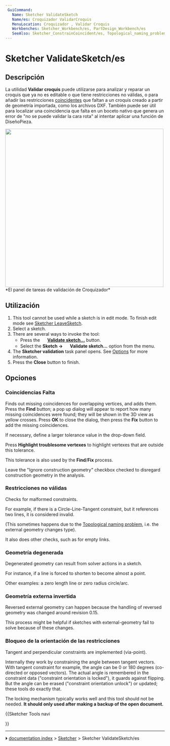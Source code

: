 ```yaml
---
 GuiCommand:
   Name: Sketcher ValidateSketch
   Name/es: Croquizador ValidarCroquis
   MenuLocation: Croquizador , Validar Croquis
   Workbenches: Sketcher_Workbench/es, PartDesign_Workbench/es
   SeeAlso: Sketcher_ConstrainCoincident/es, Topological_naming_problem/es
---
```


# Sketcher ValidateSketch/es


</div>



## Descripción


<div class="mw-translate-fuzzy">

La utilidad **Validar croquis** puede utilizarse para analizar y reparar un croquis que ya no es editable o que tiene restricciones no válidas, o para añadir las restricciones [coincidentes](Sketcher_ConstrainCoincident/es.md) que faltan a un croquis creado a partir de geometría importada, como los archivos DXF. También puede ser útil para localizar una coincidencia que falta en un boceto nativo que genera un error de \"no se puede validar la cara rota\" al intentar aplicar una función de DiseñoPieza.


</div>

<img alt="" src=images/Sketcher_ValidateSketch_taskpanel.png  style="width:" height="500px;"> 
*El panel de tareas de validación de Croquizador*



## Utilización

1.  This tool cannot be used while a sketch is in edit mode. To finish edit mode see [Sketcher LeaveSketch](Sketcher_LeaveSketch.md).
2.  Select a sketch.
3.  There are several ways to invoke the tool:
    -   Press the **<img src="images/Sketcher_ValidateSketch.svg" width=16px> [Validate sketch...](Sketcher_ValidateSketch.md)** button.
    -   Select the **Sketch → <img src="images/Sketcher_ValidateSketch.svg" width=16px> Validate sketch...** option from the menu.
4.  The **Sketcher validation** task panel opens. See [Options](#Options.md) for more information.
5.  Press the **Close** button to finish.



## Opciones



### Coincidencias Falta 

Finds out missing coincidences for overlapping vertices, and adds them. Press the **Find** button; a pop up dialog will appear to report how many missing coincidences were found; they will be shown in the 3D view as yellow crosses. Press **OK** to close the dialog, then press the **Fix** button to add the missing coincidences.

If necessary, define a larger tolerance value in the drop-down field.

Press **Highlight troublesome vertexes** to highlight vertexes that are outside this tolerance.

This tolerance is also used by the **Find**/**Fix** process.

Leave the \"Ignore construction geometry\" checkbox checked to disregard construction geometry in the analysis.



### Restricciones no válidas 

Checks for malformed constraints.

For example, if there is a Circle-Line-Tangent constraint, but it references two lines, it is considered invalid.

(This sometimes happens due to the [Topological naming problem](Topological_naming_problem.md), i.e. the external geometry changes type).

It also does other checks, such as for empty links.



### Geometría degenerada 

Degenerated geometry can result from solver actions in a sketch.

For instance, if a line is forced to shorten to become almost a point.

Other examples: a zero length line or zero radius circle/arc.



### Geometría externa invertida 

Reversed external geometry can happen because the handling of reversed geometry was changed around revision 0.15.

This process might be helpful if sketches with external-geometry fail to solve because of these changes.



### Bloqueo de la orientación de las restricciones 

Tangent and perpendicular constraints are implemented (via-point).

Internally they work by constraining the angle between tangent vectors. With tangent constraint for example, the angle can be 0 or 180 degrees (co-directed or opposed vectors). The actual angle is remembered in the constraint data (\"constraint orientation is locked\"), it guards against flipping. But the angle can be erased (\"constraint orientation unlock\") or updated; these tools do exactly that.

The locking mechanism typically works well and this tool should not be needed. **It should only used after making a backup of the open document.**





{{Sketcher Tools navi

}}



---
⏵ [documentation index](../README.md) > [Sketcher](Sketcher_Workbench.md) > Sketcher ValidateSketch/es

